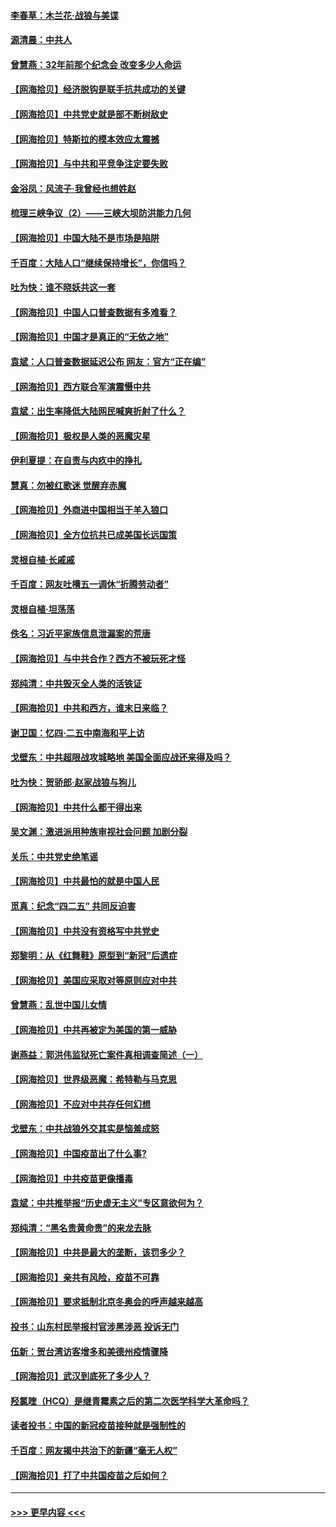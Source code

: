 #### [李春草：木兰花·战狼与美谍](../pages/nsc993/n12935995.md?t=05101301) 
#### [源清晨：中共人](../pages/nsc993/n12935589.md?t=05101301) 
#### [曾慧燕：32年前那个纪念会 改变多少人命运](../pages/nsc993/n12934233.md?t=05101301) 
#### [【网海拾贝】经济脱钩是联手抗共成功的关键](../pages/nsc993/n12934176.md?t=05101301) 
#### [【网海拾贝】中共党史就是部不断树敌史](../pages/nsc993/n12932844.md?t=05101301) 
#### [【网海拾贝】特斯拉的模本效应太震撼](../pages/nsc993/n12925626.md?t=05101301) 
#### [【网海拾贝】与中共和平竞争注定要失败](../pages/nsc993/n12923326.md?t=05101301) 
#### [金浴凤：风流子‧我曾经也想姓赵](../pages/nsc993/n12920911.md?t=05101301) 
#### [梳理三峡争议（2）——三峡大坝防洪能力几何](../pages/nsc993/n12920173.md?t=05101301) 
#### [【网海拾贝】中国大陆不是市场是陷阱](../pages/nsc993/n12920143.md?t=05101301) 
#### [千百度：大陆人口“继续保持增长”，你信吗？](../pages/nsc993/n12918946.md?t=05101301) 
#### [吐为快：谁不晓妖共这一套](../pages/nsc993/n12918941.md?t=05101301) 
#### [【网海拾贝】中国人口普查数据有多难看？](../pages/nsc993/n12917822.md?t=05101301) 
#### [【网海拾贝】中国才是真正的“无依之地”](../pages/nsc993/n12915845.md?t=05101301) 
#### [袁斌：人口普查数据延迟公布 网友：官方“正在编”](../pages/nsc993/n12915748.md?t=05101301) 
#### [【网海拾贝】西方联合军演震慑中共](../pages/nsc993/n12913466.md?t=05101301) 
#### [袁斌：出生率降低大陆网民喊爽折射了什么？](../pages/nsc993/n12913365.md?t=05101301) 
#### [【网海拾贝】极权是人类的恶魔灾星](../pages/nsc993/n12910697.md?t=05101301) 
#### [伊利夏提：在自责与内疚中的挣扎](../pages/nsc993/n12910493.md?t=05101301) 
#### [慧真：勿被红歌迷 觉醒弃赤魔](../pages/nsc993/n12910485.md?t=05101301) 
#### [【网海拾贝】外商进中国相当于羊入狼口](../pages/nsc993/n12908274.md?t=05101301) 
#### [【网海拾贝】全方位抗共已成美国长远国策](../pages/nsc993/n12906878.md?t=05101301) 
#### [灵根自植‧长戚戚](../pages/nsc993/n12905585.md?t=05101301) 
#### [千百度：网友吐槽五一调休“折腾劳动者”](../pages/nsc993/n12905934.md?t=05101301) 
#### [灵根自植‧坦荡荡](../pages/nsc993/n12905562.md?t=05101301) 
#### [佚名：习近平家族信息泄漏案的荒唐](../pages/nsc993/n12904705.md?t=05101301) 
#### [【网海拾贝】与中共合作？西方不被玩死才怪](../pages/nsc993/n12903873.md?t=05101301) 
#### [郑纯清：中共毁灭全人类的活铁证](../pages/nsc993/n12903785.md?t=05101301) 
#### [【网海拾贝】中共和西方，谁末日来临？](../pages/nsc993/n12903482.md?t=05101301) 
#### [谢卫国：忆四‧二五中南海和平上访](../pages/nsc993/n12902192.md?t=05101301) 
#### [戈壁东：中共超限战攻城略地 美国全面应战还来得及吗？](../pages/nsc993/n12902297.md?t=05101301) 
#### [吐为快：贺骄郎‧赵家战狼与狗儿](../pages/nsc993/n12902280.md?t=05101301) 
#### [【网海拾贝】中共什么都干得出来](../pages/nsc993/n12897500.md?t=05101301) 
#### [吴文渊：激进派用种族审视社会问题 加剧分裂](../pages/nsc993/n12893881.md?t=05101301) 
#### [关乐：中共党史绝笔谣](../pages/nsc993/n12897270.md?t=05101301) 
#### [【网海拾贝】中共最怕的就是中国人民](../pages/nsc993/n12894705.md?t=05101301) 
#### [觅真：纪念“四二五” 共同反迫害](../pages/nsc993/n12894553.md?t=05101301) 
#### [【网海拾贝】中共没有资格写中共党史](../pages/nsc993/n12892231.md?t=05101301) 
#### [郑黎明：从《红舞鞋》原型到“新冠”后遗症](../pages/nsc993/n12890469.md?t=05101301) 
#### [【网海拾贝】美国应采取对等原则应对中共](../pages/nsc993/n12889176.md?t=05101301) 
#### [曾慧燕：乱世中国儿女情](../pages/nsc993/n12887931.md?t=05101301) 
#### [【网海拾贝】中共再被定为美国的第一威胁](../pages/nsc993/n12887580.md?t=05101301) 
#### [谢燕益：郭洪伟监狱死亡案件真相调查简述（一）](../pages/nsc993/n12885648.md?t=05101301) 
#### [【网海拾贝】世界级恶魔：希特勒与马克思](../pages/nsc993/n12884062.md?t=05101301) 
#### [【网海拾贝】不应对中共存任何幻想](../pages/nsc993/n12881460.md?t=05101301) 
#### [戈壁东：中共战狼外交其实是恼羞成怒](../pages/nsc993/n12880392.md?t=05101301) 
#### [【网海拾贝】中国疫苗出了什么事?](../pages/nsc993/n12879124.md?t=05101301) 
#### [【网海拾贝】中共疫苗更像播毒](../pages/nsc993/n12876631.md?t=05101301) 
#### [袁斌：中共推举报“历史虚无主义”专区意欲何为？](../pages/nsc993/n12876530.md?t=05101301) 
#### [郑纯清：“黑名贵黄命贵”的来龙去脉](../pages/nsc993/n12875589.md?t=05101301) 
#### [【网海拾贝】中共是最大的垄断，该罚多少？](../pages/nsc993/n12874006.md?t=05101301) 
#### [【网海拾贝】亲共有风险，疫苗不可靠](../pages/nsc993/n12872224.md?t=05101301) 
#### [【网海拾贝】要求抵制北京冬奥会的呼声越来越高](../pages/nsc993/n12868962.md?t=05101301) 
#### [投书：山东村民举报村官涉黑涉恶 投诉无门](../pages/nsc993/n12869726.md?t=05101301) 
#### [伍新：贺台湾访客增多和美德州疫情骤降](../pages/nsc993/n12865651.md?t=05101301) 
#### [【网海拾贝】武汉到底死了多少人？](../pages/nsc993/n12863707.md?t=05101301) 
#### [羟氯喹（HCQ）是继青霉素之后的第二次医学科学大革命吗？](../pages/nsc993/n12638564.md?t=05101301) 
#### [读者投书：中国的新冠疫苗接种就是强制性的](../pages/nsc993/n12859932.md?t=05101301) 
#### [千百度：网友揭中共治下的新疆“毫无人权”](../pages/nsc993/n12858385.md?t=05101301) 
#### [【网海拾贝】打了中共国疫苗之后如何？](../pages/nsc993/n12857866.md?t=05101301) 

----
#### [ >>> 更早内容 <<< ](../indexes/nsc993-earlier.md)
